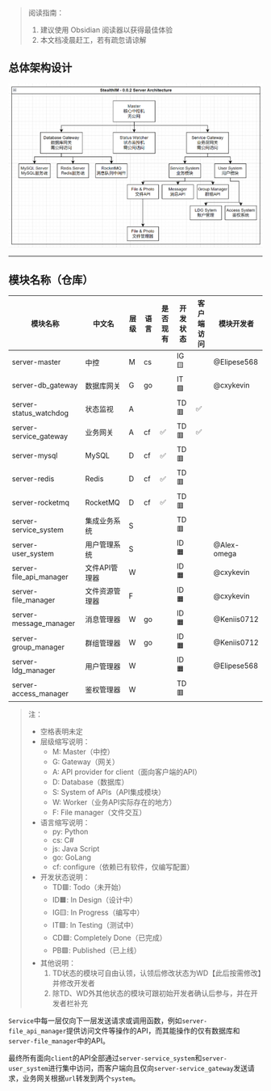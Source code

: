 > 阅读指南：
> 1. 建议使用 Obsidian 阅读器以获得最佳体验
> 2. 本文档凌晨赶工，若有疏忽请谅解
## 总体架构设计

![Pasted image 20250222010901.png](https://github.com/StealthIM/server-arch/blob/main/Pasted%20image%2020250222010901.png?raw=true)

---

## 模块名称（仓库）

| 模块名称                    | 中文名      | 层级  | 语言  | 是否现有 | 开发状态 | 客户端访问 | 模块开发者 |
| ----------------------- | -------- | --- | --- | ---- | ---- | ----- | ----- |
| server-master           | 中控       | M   | cs  |     | IG🟨   |       | @Elipese568  |
| server-db_gateway       | 数据库网关    | G   | go  |     | IT🟪   |       | @cxykevin   |
| server-status_watchdog  | 状态监视     | A   |     |      | TD🟥   | ✅     |       |
| server-service_gateway  | 业务网关     | A   | cf  | ✅    | TD🟥   | ✅     |       |
| server-mysql            | MySQL    | D   | cf  | ✅    | TD🟥   |       |       |
| server-redis            | Redis    | D   | cf  | ✅    | TD🟥   |       |       |
| server-rocketmq         | RocketMQ | D   | cf  | ✅    | TD🟥   |       |       |
| server-service_system   | 集成业务系统   | S   |     |      | TD🟥   |       |       |
| server-user_system      | 用户管理系统   | S   |     |      | ID🟧   |       | @Alex-omega      |
| server-file_api_manager | 文件API管理器 | W   |     |      | ID🟧   |       | @cxykevin      |
| server-file_manager     | 文件资源管理器  | F   |     |      | ID🟧  |       | @cxykevin      |
| server-message_manager  | 消息管理器    | W   | go  |      | ID🟧   |       | @Keniis0712      |
| server-group_manager    | 群组管理器    | W   | go  |      | ID🟧   |       | @Keniis0712      |
| server-ldg_manager      | 用户管理器    | W   |     |      | ID🟧  |       | @Elipese568     |
| server-access_manager   | 鉴权管理器    | W   |     |      | TD🟥   |       |       |
> 注：
> - 空格表明未定
> - 层级缩写说明：
> 	- M: Master（中控）
> 	- G: Gateway（网关）
> 	- A: API provider for client（面向客户端的API）
> 	- D: Database（数据库）
> 	- S: System of APIs（API集成模块）
> 	- W: Worker（业务API实际存在的地方）
> 	- F: File manager（文件交互）
> - 语言缩写说明：
> 	- py: Python
> 	- cs: C#
> 	- js: Java Script
>   - go: GoLang
> 	- cf: configure（依赖已有软件，仅编写配置）
> - 开发状态说明：
> 	- TD🟥: Todo（未开始）
> 	- ID🟧: In Design（设计中）
> 	- IG🟨: In Progress（编写中）
> 	- IT🟪: In Testing（测试中）
> 	- CD🟦: Completely Done（已完成）
> 	- PB🟩: Published（已上线）
> - 其他说明：
> 	1. TD状态的模块可自由认领，认领后修改状态为WD【此后按需修改】并修改开发者
> 	2. 除TD、WD外其他状态的模块可跟初始开发者确认后参与，并在开发者栏补充

`Service`中每一层仅向下一层发送请求或调用函数，例如`server-file_api_manager`提供访问文件等操作的API，而其能操作的仅有数据库和`server-file_manager`中的API。

最终所有面向`client`的API全部通过`server-service_system`和`server-user_system`进行集中访问，而客户端向且仅向`server-service_gateway`发送请求，业务网关根据`url`转发到两个`system`。

